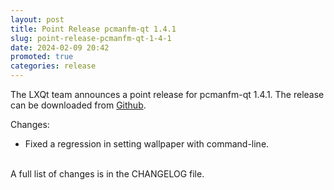 ```yaml
---
layout: post
title: Point Release pcmanfm-qt 1.4.1
slug: point-release-pcmanfm-qt-1-4-1
date: 2024-02-09 20:42
promoted: true
categories: release
---
```


The LXQt team announces a point release for pcmanfm-qt 1.4.1.
The release can be downloaded from [Github](https://github.com/lxqt/pcmanfm-qt/releases).

Changes:

 * Fixed a regression in setting wallpaper with command-line.

<br/>
A full list of changes is in the CHANGELOG file.
<br/>
